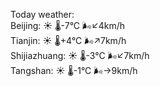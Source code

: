Today weather:  
Beijing: ☀️   🌡️-7°C 🌬️↙4km/h  
Tianjin: ☀️   🌡️+4°C 🌬️↗7km/h  
Shijiazhuang: ☀️   🌡️-3°C 🌬️↙7km/h  
Tangshan: ☀️   🌡️-1°C 🌬️→9km/h  
